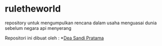 # ruletheworld
repository untuk mengumpulkan rencana dalam usaha menguasai dunia sebelum negara api menyerang

Repositori ini dibuat oleh  :
  *[Dea Sandi Pratama](https://github.com/Deasandi99)

